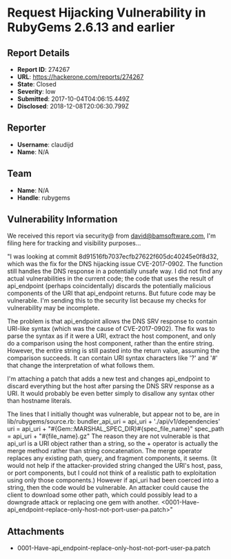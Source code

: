 # Request Hijacking Vulnerability in RubyGems 2.6.13 and earlier

## Report Details
- **Report ID**: 274267
- **URL**: https://hackerone.com/reports/274267
- **State**: Closed
- **Severity**: low
- **Submitted**: 2017-10-04T04:06:15.449Z
- **Disclosed**: 2018-12-08T20:06:30.799Z

## Reporter
- **Username**: claudijd
- **Name**: N/A

## Team
- **Name**: N/A
- **Handle**: rubygems

## Vulnerability Information
We received this report via security@ from david@bamsoftware.com, I'm filing here for tracking and visibility purposes...

"I was looking at commit 8d91516fb7037ecfb27622f605dc40245e0f8d32, which
was the fix for the DNS hijacking issue CVE-2017-0902. The function
still handles the DNS response in a potentially unsafe way. I did not
find any actual vulnerabilities in the current code; the code that uses
the result of api_endpoint (perhaps coincidentally) discards the
potentially malicious components of the URI that api_endpoint returns.
But future code may be vulnerable. I'm sending this to the security list
because my checks for vulnerability may be incomplete.

The problem is that api_endpoint allows the DNS SRV response to contain
URI-like syntax (which was the cause of CVE-2017-0902). The fix was to
parse the syntax as if it were a URI, extract the host component, and
only do a comparison using the host component, rather than the entire
string. However, the entire string is still pasted into the return
value, assuming the comparison succeeds. It can contain URI syntax
characters like '?' and '#' that change the interpretation of what
follows them.

I'm attaching a patch that adds a new test and changes api_endpoint to
discard everything but the host after parsing the DNS SRV response as a
URI. It would probably be even better simply to disallow any syntax
other than hostname literals.

The lines that I initially thought was vulnerable, but appear not to be,
are in lib/rubygems/source.rb:
   bundler_api_uri = api_uri + './api/v1/dependencies'
   uri = api_uri + "#{Gem::MARSHAL_SPEC_DIR}#{spec_file_name}"
   spec_path  = api_uri + "#{file_name}.gz"
The reason they are not vulnerable is that api_url is a URI object
rather than a string, so the + operator is actually the merge method
rather than string concatenation. The merge operator replaces any
existing path, query, and fragment components, it seems. (It would not
help if the attacker-provided string changed the URI's host, pass, or
port components, but I could not think of a realistic path to
exploitation using only those components.) However if api_uri had been
coerced into a string, then the code would be vulnerable. An attacker
could cause the client to download some other path, which could possibly
lead to a downgrade attack or replacing one gem with another.
<0001-Have-api_endpoint-replace-only-host-not-port-user-pa.patch>"

## Attachments
- 0001-Have-api_endpoint-replace-only-host-not-port-user-pa.patch
